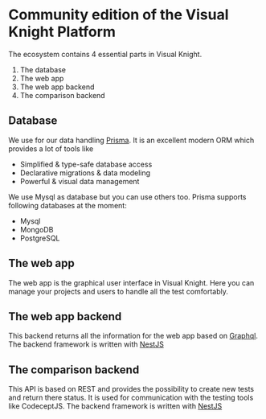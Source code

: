 # Community edition of the Visual Knight Platform

The ecosystem contains 4 essential parts in Visual Knight.

1. The database
2. The web app
3. The web app backend
4. The comparison backend

## Database

We use for our data handling [Prisma](https://www.prisma.io/). It is an excellent modern ORM which provides a lot of tools like

- Simplified & type-safe database access
- Declarative migrations & data modeling
- Powerful & visual data management

We use Mysql as database but you can use others too.
Prisma supports following databases at the moment:

- Mysql
- MongoDB
- PostgreSQL

## The web app

The web app is the graphical user interface in Visual Knight. Here you can manage your projects and users to handle all the test comfortably.

## The web app backend

This backend returns all the information for the web app based on [Graphql](https://graphql.org/). The backend framework is written with [NestJS](https://nestjs.com/)

## The comparison backend

This API is based on REST and provides the possibility to create new tests and return there status. It is used for communication with the testing tools like CodeceptJS. The backend framework is written with [NestJS](https://nestjs.com/)
